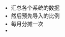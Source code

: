 <span  style="font-family: Simsun,serif; font-size: 17px; ">

- 汇总各个系统的数据
- 然后预先导入的比例
- 每月分摊一次
- 

</span>